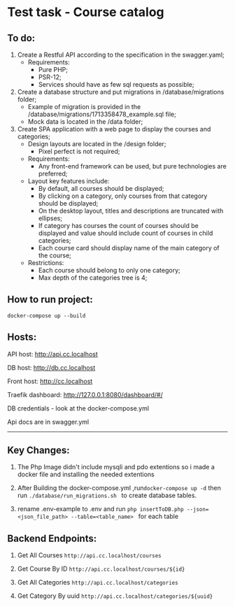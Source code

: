 # Test task - Course catalog
## To do:

1. Create a Restful API according to the specification in the swagger.yaml;
    - Requirements:
        - Pure PHP;
        - PSR-12;
        - Services should have as few sql requests as possible;
2. Create a database structure and put migrations in /database/migrations folder;
    - Example of migration is provided in the /database/migrations/1713358478_example.sql file;
    - Mock data is located in the /data folder;
4. Create SPA application with a web page to display the courses and categories;
    - Design layouts are located in the /design folder;
        - Pixel perfect is not required;
    - Requirements:
        - Any front-end framework can be used, but pure technologies are preferred;
    - Layout key features include:
        - By default, all courses should be displayed;
        - By clicking on a category, only courses from that category should be displayed;
        - On the desktop layout, titles and descriptions are truncated with ellipses;
        - If category has courses the count of courses should be displayed and value should include count of courses in child categories;
        - Each course card should display name of the main category of the course;
    - Restrictions:
        - Each course should belong to only one category;
        - Max depth of the categories tree is 4;

## How to run project:

```
docker-compose up --build
```

## Hosts:
API host: http://api.cc.localhost

DB host: http://db.cc.localhost

Front host: http://cc.localhost

Traefik dashboard: http://127.0.0.1:8080/dashboard/#/


DB credentials - look at the docker-compose.yml

Api docs are in swagger.yml

-----------------------------------------------------------------------
## Key Changes:

1. The Php Image didn't include mysqli and pdo extentions so i made a docker file and installing the needed extentions 

2. After Building the docker-compose.yml ,run``` docker-compose up -d ``` 
   then run ``` ./database/run_migrations.sh  ``` to create database tables.

3. rename .env-example to .env and run ``` php insertToDB.php --json=<json_file_path> --table=<table_name>  ``` for each table

## Backend Endpoints:

1. Get All Courses ``` http://api.cc.localhost/courses ```

2. Get Course By ID ``` http://api.cc.localhost/courses/${id} ```

3. Get All Categories ``` http://api.cc.localhost/categories ```

4. Get Category By uuid ``` http://api.cc.localhost/categories/${uuid} ```



